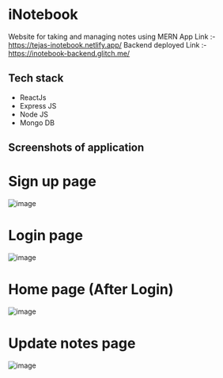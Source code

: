 # iNotebook

Website for taking and managing notes using MERN
App Link :- https://tejas-inotebook.netlify.app/
Backend deployed Link :- https://inotebook-backend.glitch.me/

## Tech stack

- ReactJs
- Express JS
- Node JS
- Mongo DB 

## Screenshots of application
# Sign up page 
![image](https://github.com/Tejasjain19/iNotebook/assets/77677089/48ca3e13-dfdb-4794-9893-5e1b30b93512)
# Login page
![image](https://github.com/Tejasjain19/iNotebook/assets/77677089/c16e1c73-6261-4917-b794-3b47a9496562)
# Home page (After Login)
![image](https://github.com/Tejasjain19/iNotebook/assets/77677089/e215b526-0199-4bd3-b8ab-1b6e03f7f69d)
# Update notes page
![image](https://github.com/Tejasjain19/iNotebook/assets/77677089/dce4190c-5b5c-460f-869e-78993c49d4c1)


